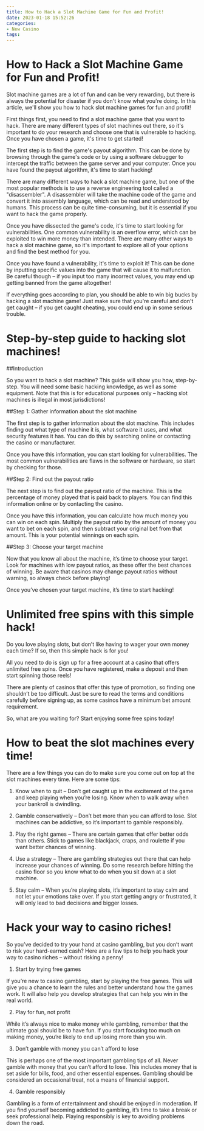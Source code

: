 ```yaml
---
title: How to Hack a Slot Machine Game for Fun and Profit!
date: 2023-01-18 15:52:26
categories:
- New Casino
tags:
---
```



#  How to Hack a Slot Machine Game for Fun and Profit!

Slot machine games are a lot of fun and can be very rewarding, but there is always the potential for disaster if you don't know what you're doing. In this article, we'll show you how to hack slot machine games for fun and profit!

First things first, you need to find a slot machine game that you want to hack. There are many different types of slot machines out there, so it's important to do your research and choose one that is vulnerable to hacking. Once you have chosen a game, it's time to get started!

The first step is to find the game's payout algorithm. This can be done by browsing through the game's code or by using a software debugger to intercept the traffic between the game server and your computer. Once you have found the payout algorithm, it's time to start hacking!

There are many different ways to hack a slot machine game, but one of the most popular methods is to use a reverse engineering tool called a "disassembler". A disassembler will take the machine code of the game and convert it into assembly language, which can be read and understood by humans. This process can be quite time-consuming, but it is essential if you want to hack the game properly.

Once you have dissected the game's code, it's time to start looking for vulnerabilities. One common vulnerability is an overflow error, which can be exploited to win more money than intended. There are many other ways to hack a slot machine game, so it's important to explore all of your options and find the best method for you.

Once you have found a vulnerability, it's time to exploit it! This can be done by inputting specific values into the game that will cause it to malfunction. Be careful though – if you input too many incorrect values, you may end up getting banned from the game altogether!

If everything goes according to plan, you should be able to win big bucks by hacking a slot machine game! Just make sure that you're careful and don't get caught – if you get caught cheating, you could end up in some serious trouble.

#  Step-by-step guide to hacking slot machines!

##Introduction

So you want to hack a slot machine? This guide will show you how, step-by-step. You will need some basic hacking knowledge, as well as some equipment. Note that this is for educational purposes only – hacking slot machines is illegal in most jurisdictions!

##Step 1: Gather information about the slot machine

The first step is to gather information about the slot machine. This includes finding out what type of machine it is, what software it uses, and what security features it has. You can do this by searching online or contacting the casino or manufacturer.

Once you have this information, you can start looking for vulnerabilities. The most common vulnerabilities are flaws in the software or hardware, so start by checking for those.

##Step 2: Find out the payout ratio

The next step is to find out the payout ratio of the machine. This is the percentage of money played that is paid back to players. You can find this information online or by contacting the casino.

Once you have this information, you can calculate how much money you can win on each spin. Multiply the payout ratio by the amount of money you want to bet on each spin, and then subtract your original bet from that amount. This is your potential winnings on each spin.

##Step 3: Choose your target machine

Now that you know all about the machine, it’s time to choose your target. Look for machines with low payout ratios, as these offer the best chances of winning. Be aware that casinos may change payout ratios without warning, so always check before playing!

Once you’ve chosen your target machine, it’s time to start hacking!

#  Unlimited free spins with this simple hack!

Do you love playing slots, but don’t like having to wager your own money each time? If so, then this simple hack is for you!

All you need to do is sign up for a free account at a casino that offers unlimited free spins. Once you have registered, make a deposit and then start spinning those reels!

There are plenty of casinos that offer this type of promotion, so finding one shouldn’t be too difficult. Just be sure to read the terms and conditions carefully before signing up, as some casinos have a minimum bet amount requirement.

So, what are you waiting for? Start enjoying some free spins today!

#  How to beat the slot machines every time!

There are a few things you can do to make sure you come out on top at the slot machines every time. Here are some tips:

1. Know when to quit – Don’t get caught up in the excitement of the game and keep playing when you’re losing. Know when to walk away when your bankroll is dwindling.

2. Gamble conservatively – Don’t bet more than you can afford to lose. Slot machines can be addictive, so it’s important to gamble responsibly.

3. Play the right games – There are certain games that offer better odds than others. Stick to games like blackjack, craps, and roulette if you want better chances of winning.

4. Use a strategy – There are gambling strategies out there that can help increase your chances of winning. Do some research before hitting the casino floor so you know what to do when you sit down at a slot machine.

5. Stay calm – When you’re playing slots, it’s important to stay calm and not let your emotions take over. If you start getting angry or frustrated, it will only lead to bad decisions and bigger losses.

#  Hack your way to casino riches!

So you’ve decided to try your hand at casino gambling, but you don’t want to risk your hard-earned cash? Here are a few tips to help you hack your way to casino riches – without risking a penny!

1. Start by trying free games

If you’re new to casino gambling, start by playing the free games. This will give you a chance to learn the rules and better understand how the games work. It will also help you develop strategies that can help you win in the real world.

2. Play for fun, not profit

While it’s always nice to make money while gambling, remember that the ultimate goal should be to have fun. If you start focusing too much on making money, you’re likely to end up losing more than you win.

3. Don’t gamble with money you can’t afford to lose

This is perhaps one of the most important gambling tips of all. Never gamble with money that you can’t afford to lose. This includes money that is set aside for bills, food, and other essential expenses. Gambling should be considered an occasional treat, not a means of financial support.

4. Gamble responsibly

Gambling is a form of entertainment and should be enjoyed in moderation. If you find yourself becoming addicted to gambling, it’s time to take a break or seek professional help. Playing responsibly is key to avoiding problems down the road.